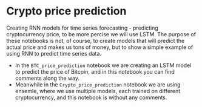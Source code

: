 # Crypto price prediction

Creating RNN models for time series forecasting - predicting cryptocurrency price, to be more percise we will use LSTM. The purpose of these notebooks is not, of course, to create models that will predict the actual price and makes us tons of money, but to show a simple example of using RNN to predict time series data.

- In the `BTC_price_prediction` notebook we are creating an LSTM model to predict the price of Bitcoin, and in this notebook you can find comments along the way.
- Meanwhile in the `Crypto_price_prediction` notebook we are using ensemle, where we use multiple models, each trained on different cryptocurrency, and this notebook is without any comments.
